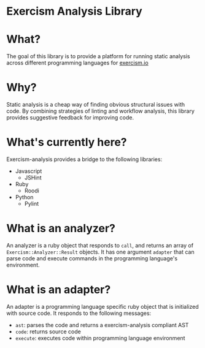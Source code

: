 Exercism Analysis Library
=================

What?
====
The goal of this library is to provide a platform for running static analysis across different programming languages for [exercism.io](http://www.exercism.io)

Why?
====
Static analysis is a cheap way of finding obvious structural issues with code. 
By combining strategies of linting and workflow analysis, this library provides suggestive feedback for improving code.

What's currently here?
====
Exercism-analysis provides a bridge to the following libraries:
  * Javascript
    * JSHint
  * Ruby
    * Roodi
  * Python
    * Pylint

What is an analyzer?
====
An analyzer is a ruby object that responds to ```call```, and returns an array of ```Exercism::Analyzer::Result``` objects.
It has one argument ```adapter``` that can parse code and execute commands in the programming language's environment.

What is an adapter?
====
An adapter is a programming language specific ruby object that is initialized with source code. It responds to the following messages:
* ```ast```: parses the code and returns a exercism-analysis compliant AST
* ```code```: returns source code
* ```execute```: executes code within programming language environment
